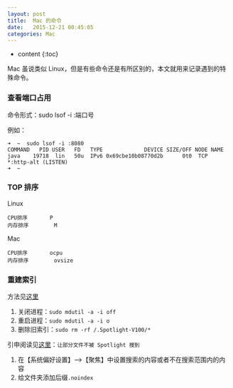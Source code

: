 ```yaml
---
layout: post
title:  Mac 的命令
date:   2015-12-21 00:45:05
categories: Mac
---
```


* content
{:toc}

Mac 虽说类似 Linux，但是有些命令还是有所区别的，本文就用来记录遇到的特殊命令。

### 查看端口占用

命令形式：sudo lsof -i :端口号

例如：

	➜  ~  sudo lsof -i :8080
	COMMAND   PID USER   FD   TYPE             DEVICE SIZE/OFF NODE NAME
	java    19718  lin   50u  IPv6 0x69cbe10b08770d2b      0t0  TCP *:http-alt (LISTEN)
	➜  ~

### TOP 排序

Linux

	CPU排序		P
	内存排序		M
	
Mac

	CPU排序		ocpu
	内存排序		ovsize
	
### 重建索引

方法见[这里](https://www.jianshu.com/p/d76dbc097521)

1. 关闭进程：```sudo mdutil -a -i off```
2. 重启进程：```sudo mdutil -a -i o```
3. 删除旧索引：```sudo rm -rf /.Spotlight-V100/*```

引申阅读见[这里](https://sspai.com/post/33089)：```让部分文件不被 Spotlight 搜到```

1. 在【系统偏好设置】-->【聚焦】中设置搜索的内容或者不在搜索范围内的内容
2. 给文件夹添加后缀```.noindex```



